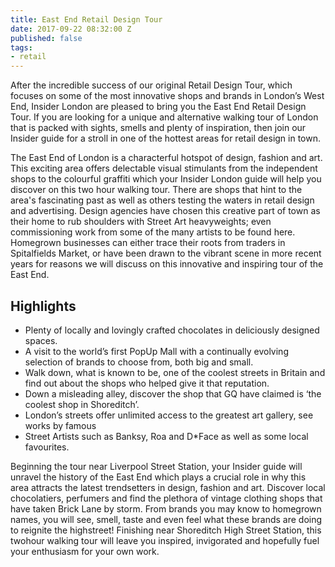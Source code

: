 ```yaml
---
title: East End Retail Design Tour
date: 2017-09-22 08:32:00 Z
published: false
tags:
- retail
---
```


After the incredible success of our original Retail Design Tour, which focuses on some of the most innovative shops and brands in London’s West End, Insider London are pleased to bring you the East End Retail Design Tour. If you are looking for a unique and alternative walking tour of London that is packed with sights, smells and plenty of inspiration, then join our Insider guide for a stroll in one of the hottest areas for retail design in town.

The East End of London is a characterful hotspot of design, fashion and art. This exciting area offers delectable visual stimulants from the independent shops to the colourful graffiti which your Insider London guide will help you discover on this two hour walking tour. There are shops that hint to the area's fascinating past as well as others testing the waters in retail design and advertising. Design agencies have chosen this creative part of town as their home to rub shoulders with Street Art heavyweights; even commissioning work from some of the many artists to be found here. Homegrown businesses can either trace their roots from traders in Spitalfields Market, or have been drawn to the vibrant scene in more recent years for reasons we will discuss on this innovative and inspiring tour of the East End.

## Highlights
* Plenty of locally and lovingly crafted chocolates in deliciously designed spaces.
* A visit to the world’s first PopUp Mall with a continually evolving selection of brands to choose from, both big and small.
* Walk down, what is known to be, one of the coolest streets in Britain and find out about the shops who helped give it that reputation.
* Down a misleading alley, discover the shop that GQ have claimed is ‘the coolest shop in Shoreditch’.
* London’s streets offer unlimited access to the greatest art gallery, see works by famous
* Street Artists such as Banksy, Roa and D*Face as well as some local favourites.

Beginning the tour near Liverpool Street Station, your Insider guide will unravel the history of the East End which plays a crucial role in why this area attracts the latest trendsetters in design, fashion and art. Discover local chocolatiers, perfumers and find the plethora of vintage clothing shops that have taken Brick Lane by storm. From brands you may know to homegrown names, you will see, smell, taste and even feel what these brands are doing to reignite the highstreet! Finishing near Shoreditch High Street Station, this twohour walking tour will leave you inspired, invigorated and hopefully fuel your enthusiasm for your own work.